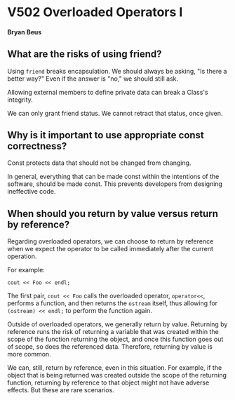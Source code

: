 # V502 Overloaded Operators I
#### Bryan Beus

## What are the risks of using friend?

Using `friend` breaks encapsulation. We should always be asking, "Is there a better way?" Even if the answer is "no," we should still ask.

Allowing external members to define private data can break a Class's integrity.

We can only grant friend status. We cannot retract that status, once given.

## Why is it important to use appropriate const correctness?

Const protects data that should not be changed from changing. 

In general, everything that can be made const within the intentions of the software, should be made const. This prevents developers from designing ineffective code.

## When should you return by value versus return by reference?

Regarding overloaded operators, we can choose to return by reference when we expect the operator to be called immediately after the current operation.

For example:

```
cout << Foo << endl;
```

The first pair, `cout << Foo` calls the overloaded operator, `operator<<`, performs a function, and then returns the `ostream` itself, thus allowing for `(ostream) << endl;` to perform the function again.

Outside of overloaded operators, we generally return by value. Returning by reference runs the risk of returning a variable that was created within the scope of the function returning the object, and once this function goes out of scope, so does the referenced data. Therefore, returning by value is more common.

We can, still, return by reference, even in this situation. For example, if the object that is being returned was created outside the scope of the returning function, returning by reference to that object might not have adverse effects. But these are rare scenarios.

